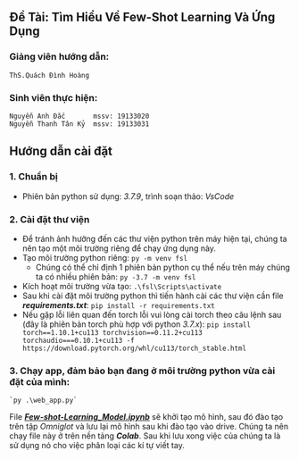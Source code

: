 ## Đề Tài: Tìm Hiểu Về Few-Shot Learning Và Ứng Dụng
### Giảng viên hướng dẫn:
    ThS.Quách Đình Hoàng
### Sinh viên thực hiện:
    Nguyễn Anh Đắc		 mssv: 19133020
    Nguyễn Thanh Tân Kỷ	 mssv: 19133031
## Hướng dẫn cài đặt
### 1. Chuẩn bị
+ Phiên bản python sử dụng: _3.7.9_, trình soạn thảo: _VsCode_
### 2. Cài đặt thư viện
+ Để tránh ảnh hưởng đến các thư viện python trên máy hiện tại, chúng ta nên tạo một môi trường riêng để chạy ứng dụng này.
+ Tạo môi trường python riêng: 
	`py -m venv fsl`
    + Chúng có thể chỉ định 1 phiên bản python cụ thể nếu trên máy chúng ta có nhiều phiên bản: 
	`py -3.7 -m venv fsl`
+ Kích hoạt môi trường vừa tạo: 
	`.\fsl\Scripts\activate`
+ Sau khi cài đặt môi trường python thì tiến hành cài các thư viện cần file **_requirements.txt_**: 
	`pip install -r requirements.txt`
+ Nếu gặp lỗi liên quan đến torch lỗi vui lòng cài torch theo câu lệnh sau (đây là phiên bản torch phù hợp với python _3.7.x_): 
	`pip install torch==1.10.1+cu113 torchvision==0.11.2+cu113 torchaudio===0.10.1+cu113 -f https://download.pytorch.org/whl/cu113/torch_stable.html`
### 3. Chạy app, đảm bảo bạn đang ở môi trường python vừa cài đặt của mình:
	`py .\web_app.py`

File **_[Few-shot-Learning_Model.ipynb](https://colab.research.google.com/drive/1dAJzDR_20DElQiE-IJNwS_iGrZbRu_4r?usp=sharing)_** sẽ khởi tạo mô hình, sau đó đào tạo trên tập _Omniglot_ và lưu lại mô hình sau khi đào tạo vào drive. Chúng ta nên chạy file này ở trên nền tảng **_Colab_**. Sau khi lưu xong việc của chúng ta là sử dụng nó cho việc phân loại các kí tự viết tay.
